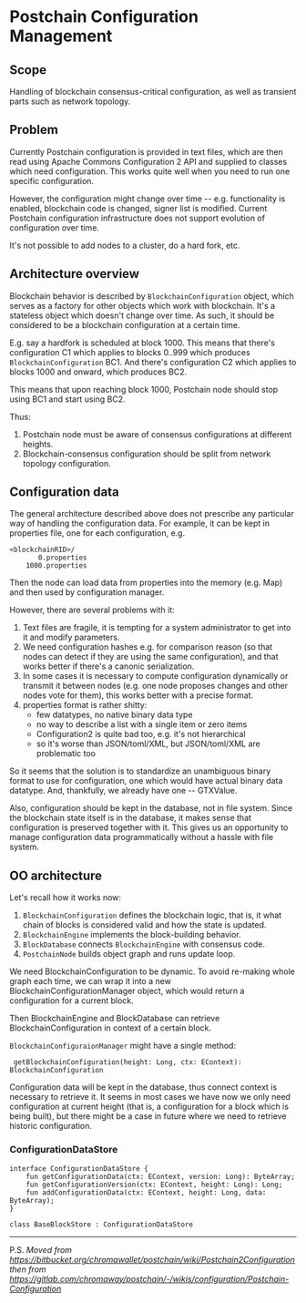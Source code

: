 # Postchain Configuration Management

## Scope

Handling of blockchain consensus-critical configuration, as well as transient parts such as network topology.

## Problem

Currently Postchain configuration is provided in text files, which are then read using Apache Commons Configuration 2 API and supplied to classes which need configuration. This works quite well when you need to run one specific configuration.

However, the configuration might change over time -- e.g. functionality is enabled, blockchain code is changed, signer list is modified. Current Postchain configuration infrastructure does not support evolution of configuration over time.

It's not possible to add nodes to a cluster, do a hard fork, etc.

## Architecture overview

Blockchain behavior is described by `BlockchainConfiguration` object, which serves as a factory for other objects which work with blockchain. It's a stateless object which doesn't change over time. As such, it should be considered to be a blockchain configuration at a certain time.

E.g. say a hardfork is scheduled at block 1000. This means that there's configuration C1 which applies to blocks 0..999 which produces `BlockchainConfiguration` BC1. And there's configuration C2 which applies to blocks 1000 and onward, which produces BC2.

This means that upon reaching block 1000, Postchain node should stop using BC1 and start using BC2.

Thus:

1. Postchain node must be aware of consensus configurations at different heights.
2. Blockchain-consensus configuration should be split from network topology configuration.

## Configuration data

The general architecture described above does not prescribe any particular way of handling the configuration data. For example, it can be kept in properties file, one for each configuration, e.g.

```
<blockchainRID>/
       0.properties
    1000.properties
```

Then the node can load data from properties into the memory (e.g. Map) and then used by configuration manager.

However, there are several problems with it:

1. Text files are fragile, it is tempting for a system administrator to get into it and modify parameters.
2. We need configuration hashes e.g. for comparison reason (so that nodes can detect if they are using the same configuration), and that works better if there's a canonic serialization.
3. In some cases it is necessary to compute configuration dynamically or transmit it between nodes (e.g. one node proposes changes and other nodes vote for them), this works better with a precise format.
4. properties format is rather shitty:
   - few datatypes, no native binary data type
   - no way to describe a list with a single item or zero items
   - Configuration2 is quite bad too, e.g. it's not hierarchical
   - so it's worse than JSON/toml/XML, but JSON/toml/XML are problematic too

So it seems that the solution is to standardize an unambiguous binary format to use for configuration, one which would have actual binary data datatype. And, thankfully, we already have one -- GTXValue.

Also, configuration should be kept in the database, not in file system. Since the blockchain state itself is in the database, it makes sense that configuration is preserved together with it. This gives us an opportunity to manage configuration data programmatically without a hassle with file system.

## OO architecture

Let's recall how it works now:

1. `BlockchainConfiguration` defines the blockchain logic, that is, it what chain of blocks is considered valid and how the state is updated.
2. `BlockchainEngine` implements the block-building behavior.
3. `BlockDatabase` connects `BlockchainEngine` with consensus code.
4. `PostchainNode` builds object graph and runs update loop.

We need BlockchainConfiguration to be dynamic. To avoid re-making whole graph each time, we can wrap it into a new BlockchainConfigurationManager object, which would return a configuration for a current block.

Then BlockchainEngine and BlockDatabase can retrieve BlockchainConfiguration in context of a certain block.

`BlockchainConfiguraionManager` might have a single method:

```
 getBlockchainConfiguration(height: Long, ctx: EContext): BlockchainConfiguration
```

Configuration data will be kept in the database, thus connect context is necessary to retrieve it. It seems in most cases we have now we only need configuration at current height (that is, a configuration for a block which is being built), but there might be a case in future where we need to retrieve historic configuration.

### ConfigurationDataStore

```
interface ConfigurationDataStore {
    fun getConfigurationData(ctx: EContext, version: Long): ByteArray;
    fun getConfigurationVersion(ctx: EContext, height: Long): Long;
    fun addConfigurationData(ctx: EContext, height: Long, data: ByteArray);
}

class BaseBlockStore : ConfigurationDataStore
```

---

P.S. _Moved from_ _https://bitbucket.org/chromawallet/postchain/wiki/Postchain2Configuration_
_then from_ _https://gitlab.com/chromaway/postchain/-/wikis/configuration/Postchain-Configuration_
